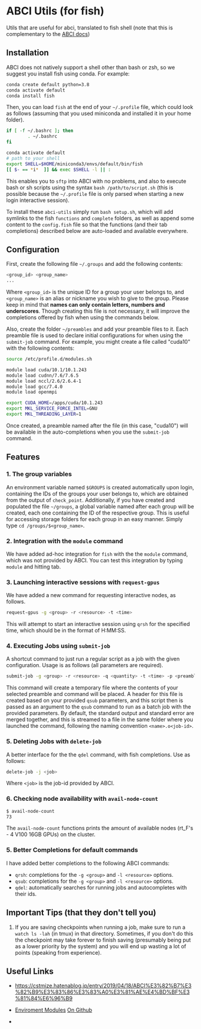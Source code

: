# ABCI Utils (for fish)

Utils that are useful for abci, translated to fish shell (note that this is complementary to the [ABCI docs](https://docs.abci.ai/en/01/))

## Installation

ABCI does not natively support a shell other than bash or zsh, so we suggest you install fish using conda. For example:

```bash
conda create default python=3.8
conda activate default 
conda install fish
```

Then, you can load `fish` at the end of your `~/.profile` file, which could look as follows (assuming that you used miniconda and installed it in your home folder).

```bash
if [ -f ~/.bashrc ]; then
        . ~/.bashrc
fi

conda activate default
# path to your shell
export SHELL=$HOME/miniconda3/envs/default/bin/fish
[[ $- == *i*  ]] && exec $SHELL -l || :
```
This enables you to `sftp` into ABCI with no problems, and also to execute bash or sh scripts using the syntax `bash /path/to/script.sh` (this is possible because the `~/.profile` file is only parsed when starting a new login interactive session).

To install these `abci-utils` simply run `bash setup.sh`, which will add symlinks to the fish `functions` and `complete` folders, as well as append some content to the `config.fish` file so that the functions (and their tab completions) described below are auto-loaded and available everywhere.

## Configuration

First, create the following file `~/.groups` and add the following contents:

```bash
<group_id> <group_name>
...
```
Where `<group_id>` is the unique ID for a group your user belongs to, and `<group_name>` is an alias or nickname you wish to give to the group. Please keep in mind that **names can only contain letters, numbers and underscores**. Though creating this file is not necessary, it will improve the completions offered by fish when using the commands below.

Also, create the folder `~/preambles` and add your preamble files to it. Each preamble file is used to declare initial configurations for when using the `submit-job` command. For example, you might create a file called "cuda10" with the following contents:

```bash
source /etc/profile.d/modules.sh

module load cuda/10.1/10.1.243
module load cudnn/7.6/7.6.5
module load nccl/2.6/2.6.4-1
module load gcc/7.4.0
module load openmpi

export CUDA_HOME=/apps/cuda/10.1.243
export MKL_SERVICE_FORCE_INTEL=GNU
export MKL_THREADING_LAYER=1
```
Once created, a preamble named after the file (in this case, "cuda10") will be available in the auto-completions when you use the `submit-job` command.

## Features

### 1. The group variables

An environment variable named `$GROUPS` is created automatically upon login, containing the IDs of the groups your user belongs to, which are obtained from the output of `check_point`. Additionally, if you have created and populated the file `~/groups`, a global variable named after each group will be created, each one containing the ID of the respective group. This is useful for accessing storage folders for each group in an easy manner. Simply type `cd /groups/$<group_name>`.

### 2. Integration with the `module` command

We have added ad-hoc integration for `fish` with the the `module` command, which was not provided by ABCI. You can test this integration by typing `module` and hitting tab.

### 3. Launching interactive sessions with `request-gpus`

We have added a new command for requesting interactive nodes, as follows.
```bash
request-gpus -g <group> -r <resource> -t <time>
```
This will attempt to start an interactive session using `qrsh` for the specified time, which should be in the format of H:MM:SS.  

### 4. Executing Jobs using `submit-job`

A shortcut command to just run a regular script as a job with the given configuration. Usage is as follows (all parameters are required).

```bash
submit-job -g <group> -r <resource> -q <quantity> -t <time> -p <preamble> -n <name> -c "command/to/execute"
```
This command will create a temporary file where the contents of your selected preamble and command will be placed. A header for this file is created based on your provided `qsub` parameters, and this script then is passed as an argument to the `qsub` command to run as a batch job with the provided parameters. By default, the standard output and standard error are merged together, and this is streamed to a file in the same folder where you launched the command, following the naming convention `<name>.o<job-id>`. 

### 5. Deleting Jobs with `delete-job`

A better interface for the the `qdel` command, with fish completions. Use as follows:

```bash
delete-job -j <job>
```

Where `<job>` is the job-id provided by ABCI. 

### 6. Checking node availability with `avail-node-count`

```bash
$ avail-node-count
73
```
The `avail-node-count` functions prints the amount of available nodes (rt_F's - 4 V100 16GB GPUs) on the cluster.

### 5. Better Completions for default commands

I have added better completions to the following ABCI commands:
- `qrsh`: completions for the `-g <group>` and `-l <resource>` options.
- `qsub`: completions for the `-g <group>` and `-l <resource>` options.
- `qdel`: automatically searches for running jobs and autocompletes with their ids.


## Important Tips (that they don't tell you)

1. If you are saving checkpoints when running a job, make sure to run a `watch ls -lah` (in tmux) in that directory. Sometimes, if you don't do this the checkpoint may take forever to finish saving (presumably being put as a lower priority by the system) and you will end up wasting a lot of points (speaking from experience). 

## Useful Links
- https://cstmize.hatenablog.jp/entry/2019/04/18/ABCI%E3%82%B7%E3%82%B9%E3%83%86%E3%83%A0%E3%81%AE%E4%BD%BF%E3%81%84%E6%96%B9

- [Enviroment Modules](http://modules.sourceforge.net/) [On Github](https://github.com/cea-hpc/modules/tree/d94e637a6a9902b59fb19d6067fb16522d220792)

-